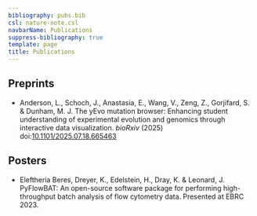 ```yaml
---
bibliography: pubs.bib
csl: nature-note.csl
navbarName: Publications
suppress-bibliography: true
template: page
title: Publications
---
```


## Preprints

- Anderson, L., Schoch, J., Anastasia, E., Wang, V., Zeng, Z.,
  Gorjifard, S. & Dunham, M. J. The yEvo mutation browser: Enhancing
  student understanding of experimental evolution and genomics through
  interactive data visualization. *bioRxiv* (2025)
  doi:[10.1101/2025.07.18.665463](https://doi.org/10.1101/2025.07.18.665463)

## Posters

- Eleftheria Beres, Dreyer, K., Edelstein, H., Dray, K. & Leonard, J.
  PyFlowBAT: An open-source software package for performing
  high-throughput batch analysis of flow cytometry data. Presented at
  EBRC 2023.
